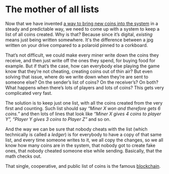 # The mother of all lists

Now that we have invented [a way to bring new coins into the system](2.09-miners.md) in a steady and predictable way, we need to come up with a system to keep a list of all coins created. Why is that? Because since it’s digital, _existing_ means just being written somewhere. It's the difference between a jpg written on your drive compared to a polaroid pinned to a corkboard.

That’s not difficult, we could make every miner write down the coins they receive, and then just write off the ones they spend, for buying food for example. But if that’s the case, how can everybody else playing the game know that they’re not cheating, creating coins out of thin air? But even solving that issue, where do we write down when they’re are sent to someone else? On the sender’s list of coins? On the receiver’s? On both? What happens when there’s lots of players and lots of coins? This gets very complicated very fast.

The solution is to keep just one list, with all the coins created from the very first and counting. Such list should say *“Miner X won and therefore gets 6 coins.”* and then lots of lines that look like *“Miner X gives 4 coins to player Y”, “Player Y gives 3 coins to Player Z”* and so on.

And the way we can be sure that nobody cheats with the list (which technically is called a *ledger*) is for everybody to have a copy of that same list, and every time someone writes to it, we all copy the changes, so we all know how many coins are in the system, that nobody got to create fake ones, that nobody cheated someone else while sending. Basically, that the math checks out.

That single, cooperative, and public list of coins is the famous [blockchain](2.11-blockchain.md).